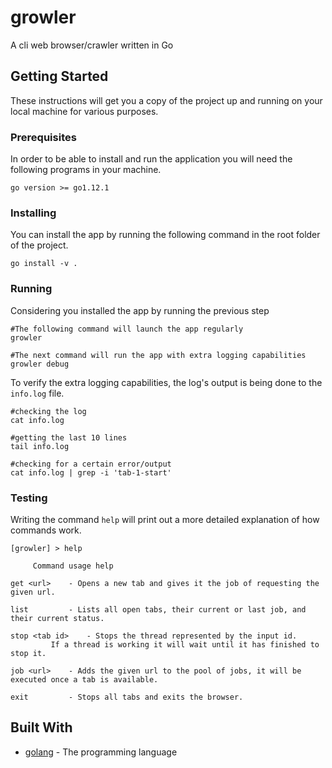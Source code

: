 
# growler

A cli web browser/crawler written in Go
## Getting Started

These instructions will get you a copy of the project up and running on your local machine for various purposes.

### Prerequisites

In order to be able to install and run the application you will need the following programs in your machine.

```
go version >= go1.12.1

```

### Installing

You can install the app by running the following command in the root folder of the project.

```
go install -v .
```

### Running

Considering you installed the app by running the previous step

```
#The following command will launch the app regularly
growler

#The next command will run the app with extra logging capabilities
growler debug
```

To verify the extra logging capabilities, the log's output is being done to the `info.log` file.
```
#checking the log
cat info.log

#getting the last 10 lines
tail info.log

#checking for a certain error/output
cat info.log | grep -i 'tab-1-start'
```

### Testing

Writing the command `help` will print out a more detailed explanation of how commands work.
```
[growler] > help

 	 Command usage help

get <url> 	 - Opens a new tab and gives it the job of requesting the given url.

list 		 - Lists all open tabs, their current or last job, and their current status.

stop <tab id> 	 - Stops the thread represented by the input id.
		 If a thread is working it will wait until it has finished to stop it.

job <url> 	 - Adds the given url to the pool of jobs, it will be executed once a tab is available.

exit 		 - Stops all tabs and exits the browser.

```

## Built With

* [golang](https://golang.org) - The programming language


